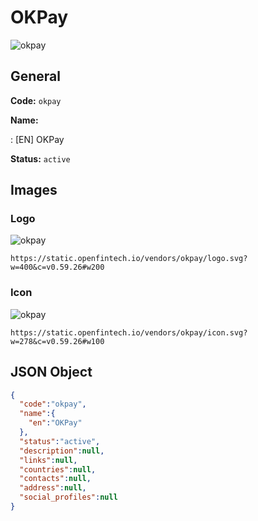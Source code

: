 
# OKPay 
![okpay](https://static.openfintech.io/vendors/okpay/logo.svg?w=400&c=v0.59.26#w200)  

## General 
 
**Code:** `okpay` 
 
**Name:** 
 
:	[EN] OKPay 
 
**Status:** `active` 
 

## Images 

### Logo 
 
![okpay](https://static.openfintech.io/vendors/okpay/logo.svg?w=400&c=v0.59.26#w200)  

```
https://static.openfintech.io/vendors/okpay/logo.svg?w=400&c=v0.59.26#w200
```  

### Icon 
 
![okpay](https://static.openfintech.io/vendors/okpay/icon.svg?w=278&c=v0.59.26#w100)  

```
https://static.openfintech.io/vendors/okpay/icon.svg?w=278&c=v0.59.26#w100
```  

## JSON Object 

```json
{
  "code":"okpay",
  "name":{
    "en":"OKPay"
  },
  "status":"active",
  "description":null,
  "links":null,
  "countries":null,
  "contacts":null,
  "address":null,
  "social_profiles":null
}
```  
